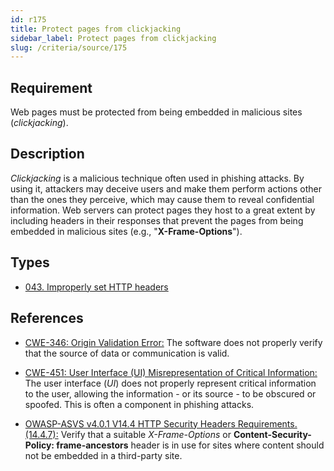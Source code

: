 ```yaml
---
id: r175
title: Protect pages from clickjacking
sidebar_label: Protect pages from clickjacking
slug: /criteria/source/175
---
```


## Requirement

Web pages must be protected from being embedded
in malicious sites (*clickjacking*).

## Description

*Clickjacking* is a malicious technique often used in phishing attacks.
By using it, attackers may deceive users and make them perform actions other
than the ones they perceive,
which may cause them to reveal confidential information.
Web servers can protect pages they host to a great extent
by including headers in their responses that prevent the pages from being
embedded in malicious sites (e.g., "**X-Frame-Options**").

## Types

- [043. Improperly set HTTP headers](https://fluidattacks.com/products/rules/findings/043/)

## References

- [CWE-346: Origin Validation Error:](https://cwe.mitre.org/data/definitions/346.html)
The software does not properly verify that the source of data or communication
is valid.

- [CWE-451: User Interface (UI) Misrepresentation of Critical Information:](https://cwe.mitre.org/data/definitions/451.html)
The user interface (*UI*) does not properly represent critical information to
the user,
allowing the information - or its source - to be obscured or spoofed.
This is often a component in phishing attacks.

- [OWASP-ASVS v4.0.1 V14.4 HTTP Security Headers Requirements.(14.4.7):](https://owasp.org/www-project-application-security-verification-standard/)
Verify that a suitable *X-Frame-Options* or
**Content-Security-Policy: frame-ancestors** header is in use for sites where
content should not be embedded in a third-party site.
